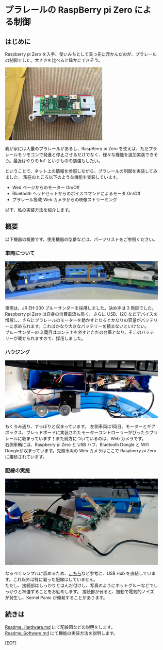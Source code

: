 # プラレールの RaspBerry pi Zero による制御
## はじめに
Raspberry pi Zero を入手、使いみちとして真っ先に浮かんだのが、プラレールの制御でした。大きさを比べると確かにできそう。

<img src="_main/_documents/Readme/img/20160305_031852648_iOS.jpg" width=320/>

我が家には大量のプラレールがあるし、RaspBerry pi Zero を使えば、ただプラレールをリモコンで発進と停止させるだけでなく、様々な機能を追加実装できそう。最近はやりの IoT というものの勉強もしたい。

ということで、ネット上の情報を参照しながら、プラレールの制御を実装してみました。
現在のところ以下のような機能を実装しています。

* Web ページからのモーター On/Off
* Bluetooth ヘッドセットからのボイスコマンドによるモータ On/Off
* プラレール搭載 Web カメラからの映像ストリーミング

以下、私の実装方法を紹介します。

## 概要 
以下機器の概要です。使用機器の型番などは、パーツリストをご参照ください。

### 車両について
<img src="_main/_documents/Readme/img/WIN_20160430_06_07_00_Pro.jpg" width=640/>

車両は、JR EH-200 ブルーサンダーを採用しました。決め手は 3 両目でした。  
Raspberry pi Zero は自身の消費電流も高く、さらに USB、I2C などデバイスを増設し、さらにプラレールのモーターを動かすとなるとかなりの容量がバッテリーに求められます。これはかなり大きなバッテリーを積まないといけない。  
ブルーサンダーの 3 両目はコンテナを外すとただの台車となり、そこのバッテリーが載せられますので、採用しました。  

### ハウジング
<img src="_main/_documents/Readme/img/WIN_20160430_06_13_48_Pro.jpg" width=640/>
  
もくろみ通り、すっぽりと収まっています。
左側車両は1両目、モーターとギアボックス、ブレッドボードに実装されたモーターコントローラーがぴったりプラレールに収まっています！また前方についているのは、Web カメラです。  
右側車輌には、Raspberry pi Zero と USB ハブ、Bluetooth Dongle と Wifi Dongleが収まっています。先頭車両の Web カメラはここで Raspberry pi Zero に接続されています。

### 配線の実態
<img src="_main/_documents/Readme/img/WIN_20160430_06_18_49_Pro.jpg" width=640/>  
  
なるべくシンプルに収めるため、[こちら](https://www.hackster.io/fvdbosch/raspberry-pi-zero-usb-hub-mod-ec9e20)など参考に、USB Hub を直結しています。これ以外は特に凝った配線はしていません。  
ただし、接続部はしっかりとはんだ付けし、写真のようにホットグルーなどでしっかりと補強することをお勧めします。
接続部が弱ると、振動で電気的ノイズが発生し、Kernel Panic が頻発することがあります。

## 続きは
[Readme_Hardware.md](_main/_documents/Readme/ReadMe_Hardware.md) にて配線図などの説明をします。
[Readme_Software.md](_main/_documents/Readme/ReadMe_Software.md) にて機能の実装方法を説明します。

[EOF]